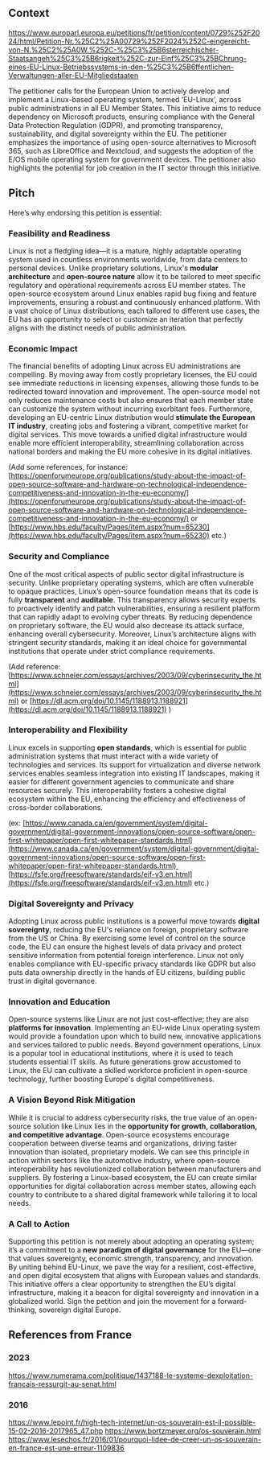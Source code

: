 ## Context

https://www.europarl.europa.eu/petitions/fr/petition/content/0729%252F2024/html/Petition-Nr.%25C2%25A00729%252F2024%252C-eingereicht-von-N.%25C2%25A0W.%252C-%25C3%25B6sterreichischer-Staatsangeh%25C3%25B6rigkeit%252C-zur-Einf%25C3%25BChrung-eines-EU-Linux-Betriebssystems-in-den-%25C3%25B6ffentlichen-Verwaltungen-aller-EU-Mitgliedstaaten

The petitioner calls for the European Union to actively develop and implement a Linux-based operating system, termed ‘EU-Linux’, across public administrations in all EU Member States. This initiative aims to reduce dependency on Microsoft products, ensuring compliance with the General Data Protection Regulation (GDPR), and promoting transparency, sustainability, and digital sovereignty within the EU. The petitioner emphasizes the importance of using open-source alternatives to Microsoft 365, such as LibreOffice and Nextcloud, and suggests the adoption of the E/OS mobile operating system for government devices. The petitioner also highlights the potential for job creation in the IT sector through this initiative.

## Pitch

Here’s why endorsing this petition is essential:

### Feasibility and Readiness

Linux is not a fledgling idea—it is a mature, highly adaptable operating system used in countless environments worldwide, from data centers to personal devices. Unlike proprietary solutions, Linux's **modular architecture** and **open-source nature** allow it to be tailored to meet specific regulatory and operational requirements across EU member states. The open-source ecosystem around Linux enables rapid bug fixing and feature improvements, ensuring a robust and continuously enhanced platform. With a vast choice of Linux distributions, each tailored to different use cases, the EU has an opportunity to select or customize an iteration that perfectly aligns with the distinct needs of public administration.

### Economic Impact

The financial benefits of adopting Linux across EU administrations are compelling. By moving away from costly proprietary licenses, the EU could see immediate reductions in licensing expenses, allowing those funds to be redirected toward innovation and improvement. The open-source model not only reduces maintenance costs but also ensures that each member state can customize the system without incurring exorbitant fees. Furthermore, developing an EU-centric Linux distribution would **stimulate the European IT industry**, creating jobs and fostering a vibrant, competitive market for digital services. This move towards a unified digital infrastructure would enable more efficient interoperability, streamlining collaboration across national borders and making the EU more cohesive in its digital initiatives.

(Add some references, for instance: [https://openforumeurope.org/publications/study-about-the-impact-of-open-source-software-and-hardware-on-technological-independence-competitiveness-and-innovation-in-the-eu-economy/](https://openforumeurope.org/publications/study-about-the-impact-of-open-source-software-and-hardware-on-technological-independence-competitiveness-and-innovation-in-the-eu-economy/) or [https://www.hbs.edu/faculty/Pages/item.aspx?num=65230](https://www.hbs.edu/faculty/Pages/item.aspx?num=65230) etc.)  

### Security and Compliance

One of the most critical aspects of public sector digital infrastructure is security. Unlike proprietary operating systems, which are often vulnerable to opaque practices, Linux’s open-source foundation means that its code is fully **transparent** and **auditable**. This transparency allows security experts to proactively identify and patch vulnerabilities, ensuring a resilient platform that can rapidly adapt to evolving cyber threats. By reducing dependence on proprietary software, the EU would also decrease its attack surface, enhancing overall cybersecurity. Moreover, Linux’s architecture aligns with stringent security standards, making it an ideal choice for governmental institutions that operate under strict compliance requirements.

(Add reference: [https://www.schneier.com/essays/archives/2003/09/cyberinsecurity_the.html](https://www.schneier.com/essays/archives/2003/09/cyberinsecurity_the.html) or [https://dl.acm.org/doi/10.1145/1188913.1188921](https://dl.acm.org/doi/10.1145/1188913.1188921) )  

### Interoperability and Flexibility

Linux excels in supporting **open standards**, which is essential for public administration systems that must interact with a wide variety of technologies and services. Its support for virtualization and diverse network services enables seamless integration into existing IT landscapes, making it easier for different government agencies to communicate and share resources securely. This interoperability fosters a cohesive digital ecosystem within the EU, enhancing the efficiency and effectiveness of cross-border collaborations.

(ex: [https://www.canada.ca/en/government/system/digital-government/digital-government-innovations/open-source-software/open-first-whitepaper/open-first-whitepaper-standards.html](https://www.canada.ca/en/government/system/digital-government/digital-government-innovations/open-source-software/open-first-whitepaper/open-first-whitepaper-standards.html)  [https://fsfe.org/freesoftware/standards/eif-v3.en.html](https://fsfe.org/freesoftware/standards/eif-v3.en.html) etc.)  

### Digital Sovereignty and Privacy

Adopting Linux across public institutions is a powerful move towards **digital sovereignty**, reducing the EU's reliance on foreign, proprietary software from the US or China. By exercising some level of control on the source code, the EU can ensure the highest levels of data privacy and protect sensitive information from potential foreign interference. Linux not only enables compliance with EU-specific privacy standards like GDPR but also puts data ownership directly in the hands of EU citizens, building public trust in digital governance.

### Innovation and Education

Open-source systems like Linux are not just cost-effective; they are also **platforms for innovation**. Implementing an EU-wide Linux operating system would provide a foundation upon which to build new, innovative applications and services tailored to public needs. Beyond government operations, Linux is a popular tool in educational institutions, where it is used to teach students essential IT skills. As future generations grow accustomed to Linux, the EU can cultivate a skilled workforce proficient in open-source technology, further boosting Europe's digital competitiveness.

### A Vision Beyond Risk Mitigation

While it is crucial to address cybersecurity risks, the true value of an open-source solution like Linux lies in the **opportunity for growth, collaboration, and competitive advantage**. Open-source ecosystems encourage cooperation between diverse teams and organizations, driving faster innovation than isolated, proprietary models. We can see this principle in action within sectors like the automotive industry, where open-source interoperability has revolutionized collaboration between manufacturers and suppliers. By fostering a Linux-based ecosystem, the EU can create similar opportunities for digital collaboration across member states, allowing each country to contribute to a shared digital framework while tailoring it to local needs.

### A Call to Action

Supporting this petition is not merely about adopting an operating system; it’s a commitment to a **new paradigm of digital governance** for the EU—one that values sovereignty, economic strength, transparency, and innovation. By uniting behind EU-Linux, we pave the way for a resilient, cost-effective, and open digital ecosystem that aligns with European values and standards. This initiative offers a clear opportunity to strengthen the EU’s digital infrastructure, making it a beacon for digital sovereignty and innovation in a globalized world. Sign the petition and join the movement for a forward-thinking, sovereign digital Europe.

## References from France

### 2023

https://www.numerama.com/politique/1437188-le-systeme-dexploitation-francais-ressurgit-au-senat.html

### 2016

https://www.lepoint.fr/high-tech-internet/un-os-souverain-est-il-possible-15-02-2016-2017965_47.php
https://www.bortzmeyer.org/os-souverain.html
https://www.lesechos.fr/2016/01/pourquoi-lidee-de-creer-un-os-souverain-en-france-est-une-erreur-1109836

